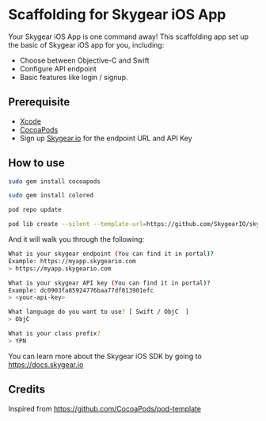 # Scaffolding for Skygear iOS App

Your Skygear iOS App is one command away! This scaffolding app set up the basic
of Skygear iOS app for you, including:

* Choose between Objective-C and Swift
* Configure API endpoint
* Basic features like login / signup.

## Prerequisite

* [Xcode](https://developer.apple.com/download/)
* [CocoaPods](https://guides.cocoapods.org/using/getting-started.html)
* Sign up [Skygear.io](https://skygear.io) for the endpoint URL and API Key

## How to use

```bash
sudo gem install cocoapods

sudo gem install colored

pod repo update

pod lib create --silent --template-url=https://github.com/SkygearIO/skygear-Scaffolding-iOS.git "YourProjectName"
```

And it will walk you through the following:
```bash
What is your skygear endpoint (You can find it in portal)?
Example: https://myapp.skygeario.com
> https://myapp.skygeario.com

What is your skygear API key (You can find it in portal)?
Example: dc0903fa85924776baa77df813901efc
> <your-api-key>

What language do you want to use? [ Swift / ObjC  ]
> ObjC

What is your class prefix?
> YPN
```

You can learn more about the Skygear iOS SDK by going to https://docs.skygear.io


## Credits

Inspired from https://github.com/CocoaPods/pod-template

